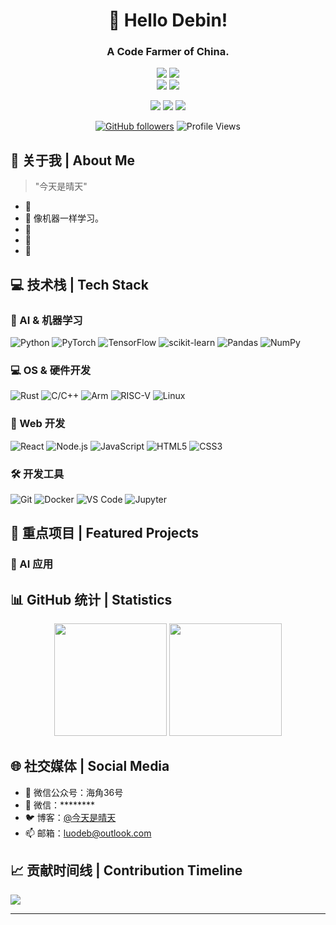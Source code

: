 <div align="center">
  
# 🌟 Hello Debin!
### A Code Farmer of China.

![](https://img.shields.io/badge/Focus-Artificial_General_Intelligence-BE2EDD)
![](https://img.shields.io/badge/Focus-Operating_System-FFCC33)
<br/>
![](https://img.shields.io/badge/Focus-AI_Edge_Computingr-66CCFF)
![](https://img.shields.io/badge/Role-AI_Product_Manager-20B2AA)

<p>
  <a href="https://www.luodeb.top"><img src="https://img.shields.io/badge/BLOG-ffffff?style=for-the-badge"/></a>
  <a href="mailto:luodeb@outlook.com"><img src="https://img.shields.io/badge/Email-ffffff?style=for-the-badge&logo=gmail&logoColor=black"/></a>
  <a href="https://github.com/luodeb"><img src="https://img.shields.io/badge/GitHub-ffffff?style=for-the-badge&logo=github&logoColor=black"/></a>
</p>

[![GitHub followers](https://img.shields.io/github/followers/luodeb?style=social)](https://github.com/luodeb)
![Profile Views](https://komarev.com/ghpvc/?username=luodeb&color=blueviolet)

</div>

## 🎯 关于我 | About Me 

> "今天是晴天"

- 🔭 
- 🚀 像机器一样学习。
- 🌱 
- 👯 
- 🎯 

## 💻 技术栈 | Tech Stack

### 🤖 AI & 机器学习
![Python](https://img.shields.io/badge/Python-3776AB?style=for-the-badge&logo=python&logoColor=white)
![PyTorch](https://img.shields.io/badge/PyTorch-EE4C2C?style=for-the-badge&logo=pytorch&logoColor=white)
![TensorFlow](https://img.shields.io/badge/TensorFlow-FF6F00?style=for-the-badge&logo=tensorflow&logoColor=white)
![scikit-learn](https://img.shields.io/badge/scikit--learn-F7931E?style=for-the-badge&logo=scikit-learn&logoColor=white)
![Pandas](https://img.shields.io/badge/Pandas-150458?style=for-the-badge&logo=pandas&logoColor=white)
![NumPy](https://img.shields.io/badge/NumPy-013243?style=for-the-badge&logo=numpy&logoColor=white)

### 💻 OS & 硬件开发
![Rust](https://img.shields.io/badge/Rust-CE4A39?style=for-the-badge&logo=rust&logoColor=white)
![C/C++](https://img.shields.io/badge/C/C++-024583?style=for-the-badge&logo=cplusplus&logoColor=white)
![Arm](https://img.shields.io/badge/ARM-4191BA?style=for-the-badge&logo=arm&logoColor=white)
![RISC-V](https://img.shields.io/badge/RISCV-2E3470?style=for-the-badge&logo=arm&logoColor=white)
![Linux](https://img.shields.io/badge/Linux-F6BD04?style=for-the-badge&logo=linux&logoColor=white)

### 🎨 Web 开发
![React](https://img.shields.io/badge/React-20232A?style=for-the-badge&logo=react&logoColor=61DAFB)
![Node.js](https://img.shields.io/badge/Node.js-339933?style=for-the-badge&logo=nodedotjs&logoColor=white)
![JavaScript](https://img.shields.io/badge/JavaScript-F7DF1E?style=for-the-badge&logo=javascript&logoColor=black)
![HTML5](https://img.shields.io/badge/HTML5-E34F26?style=for-the-badge&logo=html5&logoColor=white)
![CSS3](https://img.shields.io/badge/CSS3-1572B6?style=for-the-badge&logo=css3&logoColor=white)

### 🛠️ 开发工具
![Git](https://img.shields.io/badge/Git-F05032?style=for-the-badge&logo=git&logoColor=white)
![Docker](https://img.shields.io/badge/Docker-2496ED?style=for-the-badge&logo=docker&logoColor=white)
![VS Code](https://img.shields.io/badge/VS_Code-007ACC?style=for-the-badge&logo=visual-studio-code&logoColor=white)
![Jupyter](https://img.shields.io/badge/Jupyter-F37626?style=for-the-badge&logo=jupyter&logoColor=white)

## 🚀 重点项目 | Featured Projects

### 🎯 AI 应用

## 📊 GitHub 统计 | Statistics

<div align="center">
  <img height="180em" src="https://github-readme-stats.vercel.app/api?username=luodeb&show_icons=true&theme=radical&include_all_commits=true&count_private=true"/>
  <img height="180em" src="https://github-readme-stats.vercel.app/api/top-langs/?username=luodeb&layout=compact&langs_count=8&theme=radical"/>
</div>

## 🌐 社交媒体 | Social Media

- 💬 微信公众号：海角36号
- 📱 微信：********
- 🐦 博客：[@今天是晴天](https://www.luodeb.top)
- 📫 邮箱：luodeb@outlook.com

## 📈 贡献时间线 | Contribution Timeline
![](https://github-readme-activity-graph.vercel.app/graph?username=luodeb&theme=dracula)

---

<div align="center">

</div>

<!--
**luodeb/luodeb** is a ✨ _special_ ✨ repository because its `README.md` (this file) appears on your GitHub profile.

Here are some ideas to get you started:

- 🔭 I’m currently working on ...
- 🌱 I’m currently learning ...
- 👯 I’m looking to collaborate on ...
- 🤔 I’m looking for help with ...
- 💬 Ask me about ...
- 📫 How to reach me: ...
- 😄 Pronouns: ...
- ⚡ Fun fact: ...
-->
